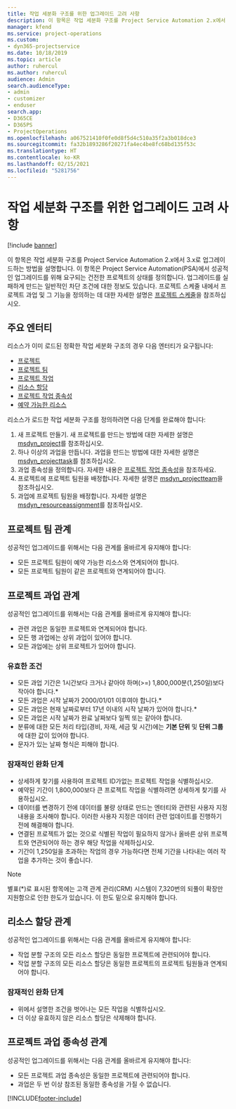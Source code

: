```yaml
---
title: 작업 세분화 구조를 위한 업그레이드 고려 사항
description: 이 항목은 작업 세분화 구조를 Project Service Automation 2.x에서 3.x로 업그레이드하는 방법을 설명합니다.
manager: kfend
ms.service: project-operations
ms.custom:
- dyn365-projectservice
ms.date: 10/18/2019
ms.topic: article
author: ruhercul
ms.author: ruhercul
audience: Admin
search.audienceType:
- admin
- customizer
- enduser
search.app:
- D365CE
- D365PS
- ProjectOperations
ms.openlocfilehash: a067521410f0fe0d8f5d4c510a35f2a3b018dce3
ms.sourcegitcommit: fa32b1893286f20271fa4ec4be8fc68bd135f53c
ms.translationtype: HT
ms.contentlocale: ko-KR
ms.lasthandoff: 02/15/2021
ms.locfileid: "5281756"
---
```

# <a name="upgrade-considerations-for-the-work-breakdown-structure"></a>작업 세분화 구조를 위한 업그레이드 고려 사항

[!include [banner](../includes/psa-now-project-operations.md)]

이 항목은 작업 세분화 구조를 Project Service Automation 2.x에서 3.x로 업그레이드하는 방법을 설명합니다. 이 항목은 Project Service Automation(PSA)에서 성공적인 업그레이드를 위해 요구되는 건전한 프로젝트의 상태를 정의합니다. 업그레이드를 실패하게 만드는 일반적인 차단 조건에 대한 정보도 있습니다. 프로젝트 스케줄 내에서 프로젝트 과업 및 그 기능을 정의하는 데 대한 자세한 설명은 [프로젝트 스케줄](project-creating.md)을 참조하십시오.

## <a name="key-entities"></a>주요 엔터티
리소스가 이미 로드된 정확한 작업 세분화 구조의 경우 다음 엔터티가 요구됩니다:

- [프로젝트](https://docs.microsoft.com/dynamics365/customerengagement/on-premises/developer/entities/msdyn_project)
- [프로젝트 팀](https://docs.microsoft.com/dynamics365/customerengagement/on-premises/developer/entities/msdyn_projectteam)
- [프로젝트 작업](https://docs.microsoft.com/dynamics365/customerengagement/on-premises/developer/entities/msdyn_projecttask)
- [리소스 할당](https://docs.microsoft.com/dynamics365/customerengagement/on-premises/developer/entities/msdyn_resourceassignment)
- [프로젝트 작업 종속성](https://docs.microsoft.com/dynamics365/customerengagement/on-premises/developer/entities/msdyn_projecttaskdependency)
- [예약 가능한 리소스](https://docs.microsoft.com/dynamics365/customerengagement/on-premises/developer/entities/bookableresource)

리소스가 로드한 작업 세분화 구조를 정의하려면 다음 단계를 완료해야 합니다:

1. 새 프로젝트 만들기. 새 프로젝트를 만드는 방법에 대한 자세한 설명은 [msdyn_project](https://docs.microsoft.com/dynamics365/customerengagement/on-premises/developer/entities/msdyn_project)를 참조하십시오.
2. 하나 이상의 과업을 만듭니다. 과업을 만드는 방법에 대한 자세한 설명은 [msdyn_projecttask](https://docs.microsoft.com/dynamics365/customerengagement/on-premises/developer/entities/msdyn_projecttask)를 참조하십시오.
3. 과업 종속성을 정의합니다. 자세한 내용은 [프로젝트 작업 종속성](https://docs.microsoft.com/dynamics365/customerengagement/on-premises/developer/entities/msdyn_projecttaskdependency)을 참조하세요.
4. 프로젝트에 프로젝트 팀원을 배정합니다. 자세한 설명은 [msdyn_projectteam](https://docs.microsoft.com/dynamics365/customerengagement/on-premises/developer/entities/msdyn_projectteam)을 참조하십시오.
5. 과업에 프로젝트 팀원을 배정합니다. 자세한 설명은 [msdyn_resourceassignment](https://docs.microsoft.com/dynamics365/customerengagement/on-premises/developer/entities/msdyn_resourceassignment)를 참조하십시오.

## <a name="project-team-relationships"></a>프로젝트 팀 관계

성공적인 업그레이드를 위해서는 다음 관계를 올바르게 유지해야 합니다:
- 모든 프로젝트 팀원이 예약 가능한 리소스와 연계되어야 합니다.
- 모든 프로젝트 팀원이 같은 프로젝트와 연계되어야 합니다. 

## <a name="project-task-relationships"></a>프로젝트 과업 관계
성공적인 업그레이드를 위해서는 다음 관계를 올바르게 유지해야 합니다:

- 관련 과업은 동일한 프로젝트와 연계되어야 합니다.
- 모든 행 과업에는 상위 과업이 있어야 합니다.
- 모든 과업에는 상위 프로젝트가 있어야 합니다.

### <a name="valid-conditions"></a>유효한 조건

- 모든 과업 기간은 1시간보다 크거나 같아야 하며(>=) 1,800,000분(1,250일)보다 작아야 합니다.*
- 모든 과업은 시작 날짜가 2000/01/01 이후여야 합니다.*
- 모든 과업은 현재 날짜로부터 17년 이내의 시작 날짜가 있어야 합니다.*
- 모든 과업은 시작 날짜가 완료 날짜보다 일찍 또는 같아야 합니다.
- 분류에 대한 모든 처리 타입(경비, 자재, 세금 및 시간)에는 **기본 단위** 및 **단위 그룹** 에 대한 값이 있어야 합니다.
- 문자가 있는 날짜 형식은 피해야 합니다.

### <a name="potential-mitigation-steps"></a>잠재적인 완화 단계
- 상세하게 찾기를 사용하여 프로젝트 ID가없는 프로젝트 작업을 식별하십시오.
- 예약된 기간이 1,800,000보다 큰 프로젝트 작업을 식별하려면 상세하게 찾기를 사용하십시오.
- 데이터를 변경하기 전에 데이터를 불량 상태로 만드는 엔터티와 관련된 사용자 지정 내용을 조사해야 합니다. 이러한 사용자 지정은 데이터 관련 업데이트를 진행하기 전에 해결해야 합니다.
- 연결된 프로젝트가 없는 것으로 식별된 작업이 필요하지 않거나 올바른 상위 프로젝트와 연관되어야 하는 경우 해당 작업을 삭제하십시오.
- 기간이 1,250일을 초과하는 작업의 경우 가능하다면 전체 기간을 나타내는 여러 작업을 추가하는 것이 좋습니다.

> [!NOTE]
> 별표(\*)로 표시된 항목에는 고객 관계 관리(CRM) 시스템이 7,320번의 되풀이 확장만 지원함으로 인한 한도가 있습니다. 이 한도 밑으로 유지해야 합니다.

## <a name="resource-assignment-relationships"></a>리소스 할당 관계
성공적인 업그레이드를 위해서는 다음 관계를 올바르게 유지해야 합니다:

- 작업 분할 구조의 모든 리소스 할당은 동일한 프로젝트에 관련되어야 합니다.
- 작업 분할 구조의 모든 리소스 할당은 동일한 프로젝트의 프로젝트 팀원들과 연계되어야 합니다.

### <a name="potential-mitigation-steps"></a>잠재적인 완화 단계
- 위에서 설명한 조건을 벗어나는 모든 작업을 식별하십시오.  
- 더 이상 유효하지 않은 리소스 할당은 삭제해야 합니다.

## <a name="project-task-dependency-relationships"></a>프로젝트 과업 종속성 관계
성공적인 업그레이드를 위해서는 다음 관계를 올바르게 유지해야 합니다:

- 모든 프로젝트 과업 종속성은 동일한 프로젝트에 관련되어야 합니다.
- 과업은 두 번 이상 참조된 동일한 종속성을 가질 수 없습니다.


[!INCLUDE[footer-include](../includes/footer-banner.md)]